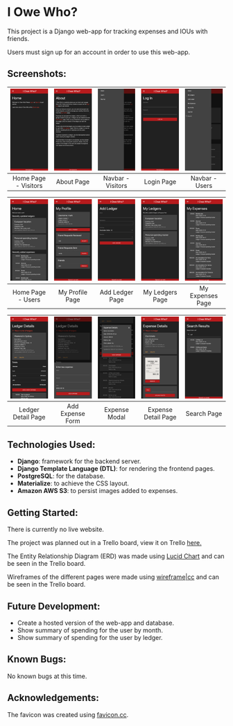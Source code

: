 # I Owe Who?
This project is a Django web-app for tracking expenses and IOUs with friends.

Users must sign up for an account in order to use this web-app.

## Screenshots:
<table width="100%">
  <thead>
    <tr>
      <th width="20%"><img src="screenshots/1_home_visitor.png"/></th>
      <th width="20%"><img src="screenshots/2_about.png"/></th>
      <th width="20%"><img src="screenshots/3_navbar_visitor.png"/></th>
      <th width="20%"><img src="screenshots/4_login.png"/></th>
      <th width="20%"><img src="screenshots/5_navbar_user.png"/></th>
    </tr>
  </thead>
  <tbody>
    <tr>
      <td width="20%" align="center">Home Page - Visitors</td>
      <td width="20%" align="center">About Page</td>
      <td width="20%" align="center">Navbar - Visitors</td>
      <td width="20%" align="center">Login Page</td>
      <td width="20%" align="center">Navbar - Users</td>
    </tr>
  </tbody>
</table>

<table width="100%">
  <thead>
    <tr>
      <th width="20%"><img src="screenshots/6_home_user.png"/></th>
      <th width="20%"><img src="screenshots/7_my_profile.png"/></th>
      <th width="20%"><img src="screenshots/8_add_ledger.png"/></th>
      <th width="20%"><img src="screenshots/9_my_ledgers.png"/></th>
      <th width="20%"><img src="screenshots/10_my_expenses.png"/></th>
    </tr>
  </thead>
  <tbody>
    <tr>
      <td width="20%" align="center">Home Page - Users</td>
      <td width="20%" align="center">My Profile Page</td>
      <td width="20%" align="center">Add Ledger Page</td>
      <td width="20%" align="center">My Ledgers Page</td>
      <td width="20%" align="center">My Expenses Page</td>
    </tr>
  </tbody>
</table>

<table width="100%">
  <thead>
    <tr>
      <th width="20%"><img src="screenshots/11_ledger.png"/></th>
      <th width="20%"><img src="screenshots/12_add_expense.png"/></th>
      <th width="20%"><img src="screenshots/13_expense_modal.png"/></th>
      <th width="20%"><img src="screenshots/14_expense.png"/></th>
      <th width="20%"><img src="screenshots/15_search.png"/></th>
    </tr>
  </thead>
  <tbody>
    <tr>
      <td width="20%" align="center">Ledger Detail Page</td>
      <td width="20%" align="center">Add Expense Form</td>
      <td width="20%" align="center">Expense Modal</td>
      <td width="20%" align="center">Expense Detail Page</td>
      <td width="20%" align="center">Search Page</td>
    </tr>
  </tbody>
</table>

## Technologies Used:
* __Django__: framework for the backend server.
* __Django Template Language (DTL)__: for rendering the frontend pages.
* __PostgreSQL__: for the database.
* __Materialize__: to achieve the CSS layout.
* __Amazon AWS S3__: to persist images added to expenses.

## Getting Started:
<!-- [Try the live website here.](...) -->
There is currently no live website.

The project was planned out in a Trello board, view it on Trello [here.](https://trello.com/b/zIVdZxFT/i-owe-who-project-planning)

The Entity Relationship Diagram (ERD) was made using [Lucid Chart](https://www.lucidchart.com) and can be seen in the Trello board.

Wireframes of the different pages were made using [wireframe|cc](https://wireframe.cc/) and can be seen in the Trello board.

## Future Development:
* Create a hosted version of the web-app and database.
* Show summary of spending for the user by month.
* Show summary of spending for the user by ledger.

## Known Bugs:
No known bugs at this time.

## Acknowledgements:
The favicon was created using [favicon.cc](https://www.favicon.cc/).